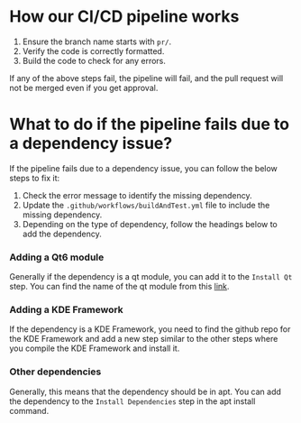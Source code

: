 # How our CI/CD pipeline works

1. Ensure the branch name starts with `pr/`.
2. Verify the code is correctly formatted.
3. Build the code to check for any errors.

If any of the above steps fail, the pipeline will fail, and the pull request will not be merged even if you get approval.

# What to do if the pipeline fails due to a dependency issue?

If the pipeline fails due to a dependency issue, you can follow the below steps to fix it:
1) Check the error message to identify the missing dependency.
2) Update the ```.github/workflows/buildAndTest.yml``` file to include the missing dependency.
3) Depending on the type of dependency, follow the headings below to add the dependency.

### Adding a Qt6 module

Generally if the dependency is a qt module, you can add it to the ```Install Qt``` step. You can find the name of the qt module from this [link](https://ddalcino.github.io/aqt-list-server/).

### Adding a KDE Framework

If the dependency is a KDE Framework, you need to find the github repo for the KDE Framework and add a new step similar to the other steps where you compile the KDE Framework and install it.

### Other dependencies

Generally, this means that the dependency should be in apt. You can add the dependency to the ```Install Dependencies``` step in the apt install command.
